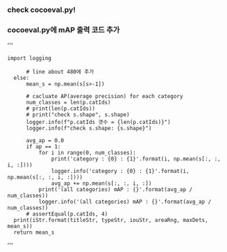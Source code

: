 ### check cocoeval.py!

### cocoeval.py에 mAP 출력 코드 추가

'''

    import logging

          # line about 480에 추가
      else: 
          mean_s = np.mean(s[s>-1])

          # cacluate AP(average precision) for each category
          num_classes = len(p.catIds)
          # print(len(p.catIds))
          # print("check s.shape", s.shape)
          logger.info(f"p.catIds 갯수 = {len(p.catIds)}")
          logger.info(f"check s.shape: {s.shape}")

          avg_ap = 0.0
          if ap == 1:
              for i in range(0, num_classes):
                  print('category : {0} : {1}'.format(i, np.mean(s[:, :, i, :])))
                  logger.info('category : {0} : {1}'.format(i, np.mean(s[:, :, i, :])))
                  avg_ap += np.mean(s[:, :, i, :])
              print('(all categories) mAP : {}'.format(avg_ap / num_classes))
              logger.info('(all categories) mAP : {}'.format(avg_ap / num_classes))
          # assertEqual(p.catIds, 4)
      print(iStr.format(titleStr, typeStr, iouStr, areaRng, maxDets, mean_s))
      return mean_s
  
 
'''
